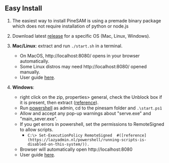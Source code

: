 ## Easy Install

1. The easiest way to install PineSAM is using a premade binary package which does not require installation of python or node.js
2. Download latest [release](https://github.com/builder555/PineSAM/releases/latest) for a specific OS (Mac, Linux, Windows).
3. **Mac/Linux**: extract and run `./start.sh` in a terminal.

   * On MacOS, http://localhost:8080/ opens in your browser automatically.
   * Some Linux distros may need http://localhost:8080/ opened manually.
   * User guide [here](https://github.com/builder555/PineSAM/wiki).

4. **Windows**: 
   * right click on the zip, properties> general, check the Unblock box if it is present, then extract ([reference](https://github.com/builder555/PineSAM/discussions/106#discussion-4960445)).
   * Run [powershell](https://learn.microsoft.com/en-us/powershell/scripting/install/installing-powershell-on-windows?view=powershell-7.3) as admin, cd to the pinesam folder and `.\start.ps1`
   * Allow and accept any pop-up warnings about "serve.exe" and "main_sever.exe".
   * If you get errors in powershell, set the permissions to RemoteSigned to allow scripts.
     * ```C:\> Set-ExecutionPolicy RemoteSigned  #([reference](https://lazyadmin.nl/powershell/running-scripts-is-disabled-on-this-system/)).```
   * Browser will automatically open http://localhost:8080
   * User guide [here](https://github.com/builder555/PineSAM/wiki).
